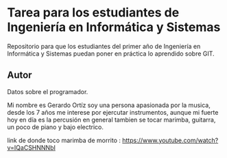 # Tarea para los estudiantes de Ingeniería en Informática y Sistemas
 Repositorio para que los estudiantes del primer año de Ingeniería en Informática y Sistemas puedan poner en práctica lo aprendido sobre GIT.

## Autor
Datos sobre el programador.

Mi nombre es Gerardo Ortíz soy una persona apasionada por la musica, desde los 7 años me interese por ejercutar instrumentos, aunque mi fuerte hoy en día es la percusión en general tambien se tocar marimba, guitarra, un poco de piano y bajo electrico.

link de donde toco marimba de morrito : https://www.youtube.com/watch?v=IQaCSHNNNbI
